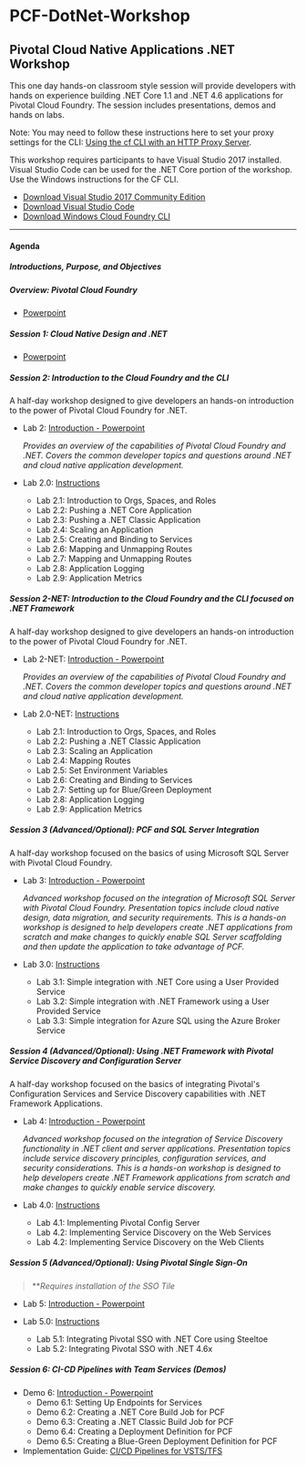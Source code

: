 # PCF-DotNet-Workshop
## Pivotal Cloud Native Applications .NET Workshop
This one day hands-on classroom style session will provide developers with hands on experience building .NET Core 1.1 and .NET 4.6 applications for Pivotal Cloud Foundry. The session includes presentations, demos and hands on labs.

Note: You may need to follow these instructions here to set your proxy settings for the CLI: [Using the cf CLI with an HTTP Proxy Server](https://docs.cloudfoundry.org/cf-cli/http-proxy.html).

This workshop requires participants to have Visual Studio 2017 installed.  Visual Studio Code can be used for the .NET Core portion of the workshop.  Use the Windows instructions for the CF CLI.  
- [Download Visual Studio 2017 Community Edition](https://www.visualstudio.com/thank-you-downloading-visual-studio/?sku=Community&rel=15)
- [Download Visual Studio Code](https://code.visualstudio.com/?wt.mc_id=vscom_downloads)
- [Download Windows Cloud Foundry CLI](https://cli.run.pivotal.io/stable?release=windows64&source=github)
- - -
#### Agenda
##### Introductions, Purpose, and Objectives

##### Overview: Pivotal Cloud Foundry
-   [Powerpoint]()

##### Session 1: Cloud Native Design and .NET
-   [Powerpoint]()

##### Session 2: Introduction to the Cloud Foundry and the CLI 

A half-day workshop designed to give developers an hands-on introduction to the power of Pivotal Cloud Foundry for .NET. 

-	Lab 2: [Introduction - Powerpoint]()

	*Provides an overview of the capabilities of Pivotal Cloud Foundry and .NET. Covers the common developer topics and questions around .NET and cloud native application development.*
    
-	Lab 2.0: [Instructions](./Labs/Lab2.md)
	-   Lab 2.1: Introduction to Orgs, Spaces, and Roles
	-   Lab 2.2: Pushing a .NET Core Application
	-   Lab 2.3: Pushing a .NET Classic Application
	-   Lab 2.4: Scaling an Application
	-   Lab 2.5: Creating and Binding to Services
	-   Lab 2.6: Mapping and Unmapping Routes
	-   Lab 2.7: Mapping and Unmapping Routes
	-   Lab 2.8: Application Logging
	-   Lab 2.9: Application Metrics

##### Session 2-NET: Introduction to the Cloud Foundry and the CLI focused on .NET Framework 

A half-day workshop designed to give developers an hands-on introduction to the power of Pivotal Cloud Foundry for .NET. 

-	Lab 2-NET: [Introduction - Powerpoint]()

	*Provides an overview of the capabilities of Pivotal Cloud Foundry and .NET. Covers the common developer topics and questions around .NET and cloud native application development.*
    
-	Lab 2.0-NET: [Instructions](./Labs/Lab2-NET.md)
	-   Lab 2.1: Introduction to Orgs, Spaces, and Roles
	-   Lab 2.2: Pushing a .NET Classic Application
	-   Lab 2.3: Scaling an Application
	-   Lab 2.4: Mapping Routes
	-   Lab 2.5: Set Environment Variables
	-   Lab 2.6: Creating and Binding to Services
	-   Lab 2.7: Setting up for Blue/Green Deployment
	-   Lab 2.8: Application Logging
	-   Lab 2.9: Application Metrics

##### Session 3 (Advanced/Optional): PCF and SQL Server Integration

A half-day workshop focused on the basics of using Microsoft SQL Server with Pivotal Cloud Foundry.

-	Lab 3: [Introduction - Powerpoint]()

	*Advanced workshop focused on the integration of Microsoft SQL Server with Pivotal Cloud Foundry. Presentation topics include cloud native design, data migration, and security requirements. This is a hands-on workshop is designed to help developers create .NET applications from scratch and make changes to quickly enable SQL Server scaffolding and then update the application to take advantage of PCF.*
    
-	Lab 3.0: [Instructions](./Labs/Lab3.md)
	-   Lab 3.1: Simple integration with .NET Core using a User Provided Service
	-   Lab 3.2: Simple integration with .NET Framework using a User Provided Service
	-   Lab 3.3: Simple integration for Azure SQL using the Azure Broker Service


##### Session 4 (Advanced/Optional): Using .NET Framework with Pivotal Service Discovery and Configuration Server

A half-day workshop focused on the basics of integrating Pivotal's Configuration Services and Service Discovery capabilities with .NET Framework Applications.

-	Lab 4: [Introduction - Powerpoint]()

	*Advanced workshop focused on the integration of Service Discovery functionality in .NET client and server applications. Presentation topics include service discovery principles, configuration services, and security considerations. This is a hands-on workshop is designed to help developers create .NET Framework applications from scratch and make changes to quickly enable service discovery.*

-	Lab 4.0: [Instructions](./Labs/Lab5.md)
	-   Lab 4.1: Implementing Pivotal Config Server
	-   Lab 4.2: Implementing Service Discovery on the Web Services
	-   Lab 4.2: Implementing Service Discovery on the Web Clients

##### Session 5 (Advanced/Optional): Using Pivotal Single Sign-On

>***Requires installation of the SSO Tile*

-	Lab 5: [Introduction - Powerpoint]()


-	Lab 5.0: [Instructions](./Labs/Lab6.md)
	-   Lab 5.1: Integrating Pivotal SSO with .NET Core using Steeltoe
	-   Lab 5.2: Integrating Pivotal SSO with .NET 4.6x


##### Session 6: CI-CD Pipelines with Team Services (Demos)
-	Demo 6: [Introduction - Powerpoint]()
	-   Demo 6.1: Setting Up Endpoints for Services
	-   Demo 6.2: Creating a .NET Core Build Job for PCF
	-   Demo 6.3: Creating a .NET Classic Build Job for PCF
	-   Demo 6.4: Creating a Deployment Definition for PCF
	-   Demo 6.5: Creating a Blue-Green Deployment Definition for PCF
-	Implementation Guide: [CI/CD Pipelines for VSTS/TFS](./documents/PivotalTeamFoundationServicesCICD.docx.pdf)  

